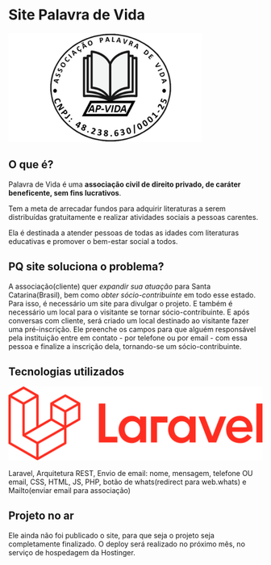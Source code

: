 # Site Palavra de Vida


<img src="public/assets/img/logo-ap-vida.png" alt="Logo da associação Palavra de Vida" style="width:24rem;" />

## O que é?

Palavra de Vida é uma **associação civil de direito privado, de caráter beneficente, sem fins lucrativos**.
 
Tem a meta de arrecadar fundos para adquirir literaturas a serem distribuídas gratuitamente e realizar atividades sociais a pessoas carentes.
 
Ela é destinada a atender pessoas de todas as idades com literaturas educativas e promover o bem-estar social a todos.
 
## PQ site soluciona o problema?
A associação(cliente) quer *expandir sua atuação* para Santa Catarina(Brasil), bem como *obter sócio-contribuinte* em todo esse estado. Para isso, é necessário um site para divulgar o projeto. E também é necessário um local para o visitante se tornar sócio-contribuinte. E após conversas com cliente, será criado um local destinado ao visitante fazer uma pré-inscrição. Ele preenche os campos para que alguém responsável pela instituição entre em contato - por telefone ou por email - com essa pessoa e finalize a inscrição dela, tornando-se um sócio-contribuinte.

## Tecnologias utilizados

![Logo do Laravel](public/assets/img/logo-laravel.png)

Laravel, Arquitetura REST, Envio de email: nome, mensagem, telefone OU email, CSS, HTML, JS, PHP, botão de whats(redirect para web.whats) e Mailto(enviar email para associação)

## Projeto no ar

Ele ainda não foi publicado o site, para que seja o projeto seja completamente finalizado. O deploy será realizado no próximo mês, no serviço de hospedagem da Hostinger.

<link do site>
